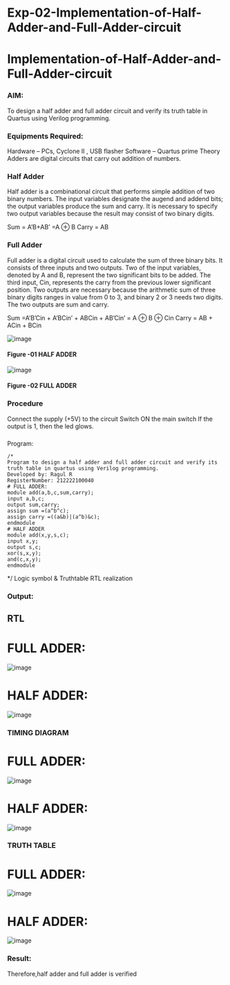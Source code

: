 # Exp-02-Implementation-of-Half-Adder-and-Full-Adder-circuit

# Implementation-of-Half-Adder-and-Full-Adder-circuit
### AIM:
To design a half adder and full adder circuit and verify its truth table in Quartus using Verilog programming.

### Equipments Required:
Hardware – PCs, Cyclone II , USB flasher
Software – Quartus prime
Theory
Adders are digital circuits that carry out addition of numbers.

### Half Adder
Half adder is a combinational circuit that performs simple addition of two binary numbers. The input variables designate the augend and addend bits; the output variables produce the sum and carry. It is necessary to specify two output variables because the result may consist of two binary digits.

Sum = A’B+AB’ =A ⊕ B Carry = AB

### Full Adder
Full adder is a digital circuit used to calculate the sum of three binary bits. It consists of three inputs and two outputs. Two of the input variables, denoted by A and B, represent the two significant bits to be added. The third input, Cin, represents the carry from the previous lower significant position. Two outputs are necessary because the arithmetic sum of three binary digits ranges in value from 0 to 3, and binary 2 or 3 needs two digits. The two outputs are sum and carry.

Sum =A’B’Cin + A’BCin’ + ABCin + AB’Cin’ = A ⊕ B ⊕ Cin Carry = AB + ACin + BCin

 ![image](https://user-images.githubusercontent.com/36288975/163552156-a13e5a56-c638-4110-97d9-8896907c8d25.png)

#### Figure -01 HALF ADDER 


![image](https://user-images.githubusercontent.com/36288975/163552057-b3547877-6d07-45b4-b7e0-bcfebfad9e1d.png)

#### Figure -02 FULL ADDER 

### Procedure

Connect the supply (+5V) to the circuit
Switch ON the main switch
If the output is 1, then the led glows.
### 
Program:
```
/*
Program to design a half adder and full adder circuit and verify its truth table in quartus using Verilog programming.
Developed by: Ragul R
RegisterNumber: 212222100040
# FULL ADDER:
module add(a,b,c,sum,carry);
input a,b,c;
output sum,carry;
assign sum =(a^b^c);
assign carry =((a&b)|(a^b)&c);
endmodule
# HALF ADDER
module add(x,y,s,c);
input x,y;
output s,c;
xor(s,x,y);
and(c,x,y);
endmodule
```
*/
Logic symbol & Truthtable
RTL realization

### Output:
## RTL
# FULL ADDER:
![image](https://user-images.githubusercontent.com/121243595/234776534-2babd134-d77c-421c-927d-d0ff1c6e1fc2.png)

# HALF ADDER:
![image](https://user-images.githubusercontent.com/121243595/234779032-46311d2b-d843-4352-9c87-b97e0737155d.png)

### TIMING DIAGRAM
# FULL ADDER:
![image](https://user-images.githubusercontent.com/121243595/234778400-d27e7d89-fee5-456a-a037-47a53c74c0fd.png)
# HALF ADDER:
![image](https://user-images.githubusercontent.com/121243595/234779373-0cecf3b3-9db2-4da4-bc06-32b15f837f24.png)


### TRUTH TABLE 
# FULL ADDER:
![image](https://user-images.githubusercontent.com/121243595/234778696-b3334407-4c60-43f3-bd11-2c43a4ba0c33.png)
# HALF ADDER:
![image](https://user-images.githubusercontent.com/121243595/234780160-83b4cad7-01b7-463f-8c67-381cc5fcbc81.png)

### Result:
Therefore,half adder and full adder is verified
